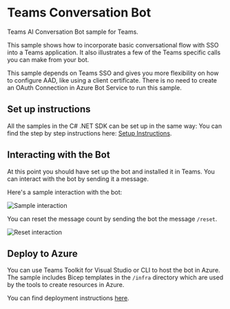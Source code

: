 ﻿# Teams Conversation Bot

Teams AI  Conversation Bot sample for Teams.

This sample shows how to incorporate basic conversational flow with SSO into a Teams application. 
It also illustrates a few of the Teams specific calls you can make from your bot.

This sample depends on Teams SSO and gives you more flexibility on how to configure AAD, like using a client certificate. There is no need to create an OAuth Connection in Azure Bot Service to run this sample.

## Set up instructions

All the samples in the C# .NET SDK can be set up in the same way: You can find the step by step instructions here:
 [Setup Instructions](../README.md).

## Interacting with the Bot

At this point you should have set up the bot and installed it in Teams. You can interact with the bot by sending it a message.

Here's a sample interaction with the bot:

![Sample interaction](assets/helloworld.png)

You can reset the message count by sending the bot the message `/reset`.

![Reset interaction](assets/reset.png)

## Deploy to Azure

You can use Teams Toolkit for Visual Studio or CLI to host the bot in Azure. The sample includes Bicep templates in the `/infra` directory which are used by the tools to create resources in Azure.

You can find deployment instructions [here](../README.md#deploy-to-azure).